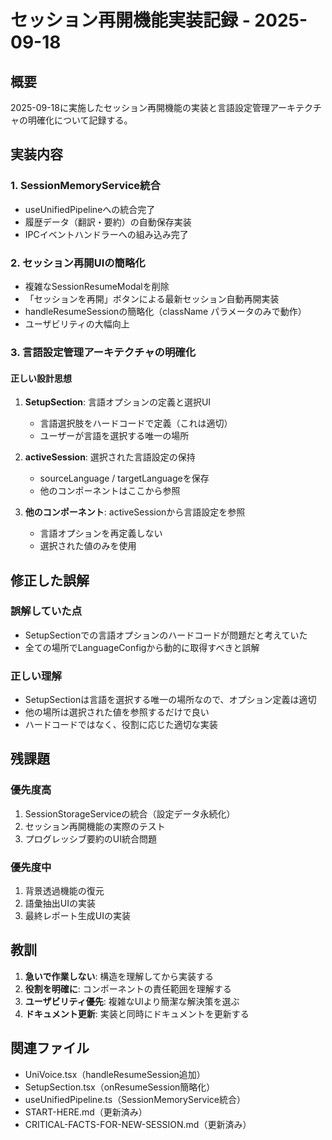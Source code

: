 # セッション再開機能実装記録 - 2025-09-18

## 概要
2025-09-18に実施したセッション再開機能の実装と言語設定管理アーキテクチャの明確化について記録する。

## 実装内容

### 1. SessionMemoryService統合
- useUnifiedPipelineへの統合完了
- 履歴データ（翻訳・要約）の自動保存実装
- IPCイベントハンドラーへの組み込み完了

### 2. セッション再開UIの簡略化
- 複雑なSessionResumeModalを削除
- 「セッションを再開」ボタンによる最新セッション自動再開実装
- handleResumeSessionの簡略化（className パラメータのみで動作）
- ユーザビリティの大幅向上

### 3. 言語設定管理アーキテクチャの明確化

#### 正しい設計思想
1. **SetupSection**: 言語オプションの定義と選択UI
   - 言語選択肢をハードコードで定義（これは適切）
   - ユーザーが言語を選択する唯一の場所
   
2. **activeSession**: 選択された言語設定の保持
   - sourceLanguage / targetLanguageを保存
   - 他のコンポーネントはここから参照
   
3. **他のコンポーネント**: activeSessionから言語設定を参照
   - 言語オプションを再定義しない
   - 選択された値のみを使用

## 修正した誤解

### 誤解していた点
- SetupSectionでの言語オプションのハードコードが問題だと考えていた
- 全ての場所でLanguageConfigから動的に取得すべきと誤解

### 正しい理解
- SetupSectionは言語を選択する唯一の場所なので、オプション定義は適切
- 他の場所は選択された値を参照するだけで良い
- ハードコードではなく、役割に応じた適切な実装

## 残課題

### 優先度高
1. SessionStorageServiceの統合（設定データ永続化）
2. セッション再開機能の実際のテスト
3. プログレッシブ要約のUI統合問題

### 優先度中
1. 背景透過機能の復元
2. 語彙抽出UIの実装
3. 最終レポート生成UIの実装

## 教訓

1. **急いで作業しない**: 構造を理解してから実装する
2. **役割を明確に**: コンポーネントの責任範囲を理解する
3. **ユーザビリティ優先**: 複雑なUIより簡潔な解決策を選ぶ
4. **ドキュメント更新**: 実装と同時にドキュメントを更新する

## 関連ファイル
- UniVoice.tsx（handleResumeSession追加）
- SetupSection.tsx（onResumeSession簡略化）
- useUnifiedPipeline.ts（SessionMemoryService統合）
- START-HERE.md（更新済み）
- CRITICAL-FACTS-FOR-NEW-SESSION.md（更新済み）